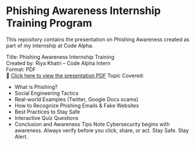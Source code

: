 
# Phishing Awareness Internship Training Program

This repository contains the presentation on Phishing Awareness created as part of my internship at Code Alpha.

Title: Phishing Awareness Internship Training  
Created by: Riya Khatri – Code Alpha Intern  
 Format: PDF  
📎 [Click here to view the presentation PDF](./CodeAlphaInternPresentation.pdf)
Topic Covered:
- What is Phishing?
- Social Engineering Tactics
- Real-world Examples (Twitter, Google Docs scams)
- How to Recognize Phishing Emails & Fake Websites
- Best Practices to Stay Safe
- Interactive Quiz Questions
- Conclusion and Awareness Tips
Note
Cybersecurity begins with awareness. Always verify before you click, share, or act.
Stay Safe. Stay Alert.
